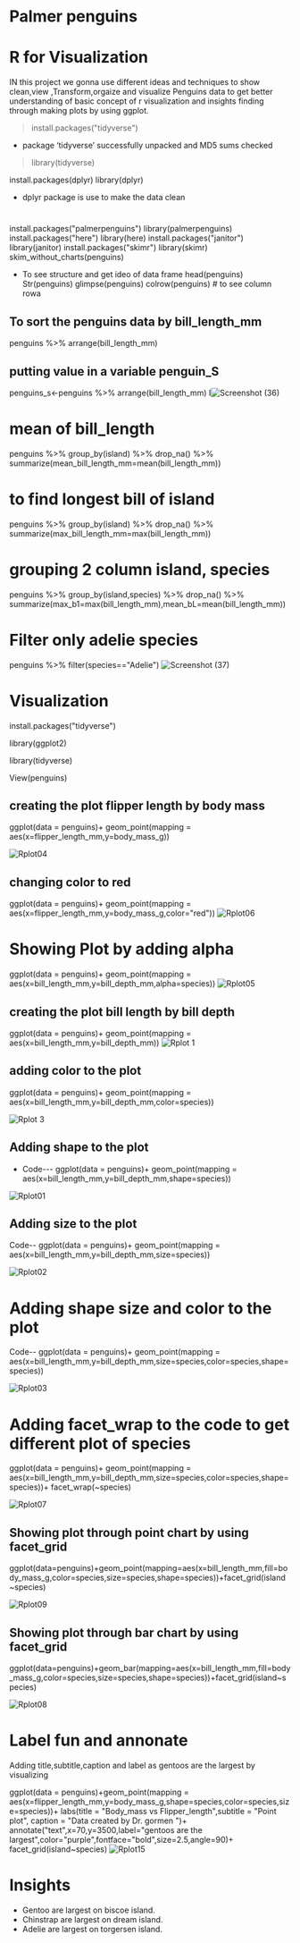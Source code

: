 # Palmer penguins
#  R for Visualization



IN this project we gonna use different ideas and techniques to show clean,view ,Transform,orgaize and visualize Penguins data to get better understanding of basic concept of r visualization and insights finding through making plots by using ggplot.

> install.packages("tidyverse")

* package ‘tidyverse’ successfully unpacked and MD5 sums checked

	
> library(tidyverse)

install.packages(dplyr)
library(dplyr)
  * dplyr package is use to make the data clean


#
install.packages("palmerpenguins")
library(palmerpenguins)
install.packages("here")
library(here)
install.packages("janitor")
library(janitor)
install.packages("skimr")
library(skimr)
skim_without_charts(penguins)

* To see structure and get ideo of data frame 
head(penguins)
Str(penguins)
glimpse(penguins)
colrow(penguins) # to see column rowa 


## To sort the penguins data by bill_length_mm
penguins %>% arrange(bill_length_mm)



## putting value in a variable penguin_S
penguins_s<-penguins %>% arrange(bill_length_mm)
I![Screenshot (36)](https://github.com/MoinSabri03/R-for-Viz/assets/152681629/99393b9d-c187-4ad0-9516-1668ac49835e)


# mean of bill_length
penguins %>% group_by(island) %>% drop_na() %>% summarize(mean_bill_length_mm=mean(bill_length_mm))
# to find longest bill of island
penguins %>% group_by(island) %>% drop_na() %>% summarize(max_bill_length_mm=max(bill_length_mm))
#  grouping 2 column island, species 
penguins %>% group_by(island,species) %>% drop_na() %>% summarize(max_b1=max(bill_length_mm),mean_bL=mean(bill_length_mm))
# Filter only adelie species
penguins %>% filter(species=="Adelie")
![Screenshot (37)](https://github.com/MoinSabri03/R-for-Viz/assets/152681629/dc578cdb-601e-46af-9651-0076e6000c09)



# Visualization

install.packages("tidyverse")

library(ggplot2)

library(tidyverse)

View(penguins)

## creating the plot flipper length by body mass

ggplot(data = penguins)+ geom_point(mapping = aes(x=flipper_length_mm,y=body_mass_g))

![Rplot04](https://github.com/MoinSabri03/R-for-Viz/assets/152681629/61bf0fc2-eb9e-4d16-aad3-41810ac3aeba)

## changing color to red
ggplot(data = penguins)+ geom_point(mapping = aes(x=flipper_length_mm,y=body_mass_g,color="red"))
![Rplot06](https://github.com/MoinSabri03/R-for-Viz/assets/152681629/b5758f5d-87fe-49a6-9def-82878638a190)


# Showing Plot by adding  alpha
ggplot(data = penguins)+ geom_point(mapping = aes(x=bill_length_mm,y=bill_depth_mm,alpha=species))
![Rplot05](https://github.com/MoinSabri03/R-for-Viz/assets/152681629/df20f66a-987d-43d6-b15c-b7f73164e852)


## creating the plot bill length by bill depth

ggplot(data = penguins)+ geom_point(mapping = aes(x=bill_length_mm,y=bill_depth_mm))
![Rplot 1](https://github.com/MoinSabri03/R-for-Viz/assets/152681629/3f3db191-704e-49b7-b459-9b1428fd842d)

## adding color to the plot

ggplot(data = penguins)+ geom_point(mapping = aes(x=bill_length_mm,y=bill_depth_mm,color=species))

![Rplot 3](https://github.com/MoinSabri03/R-for-Viz/assets/152681629/597d8f63-3cea-48e6-b505-c2e888352f6a)

## Adding shape to the plot
* Code---
ggplot(data = penguins)+ geom_point(mapping = aes(x=bill_length_mm,y=bill_depth_mm,shape=species))

![Rplot01](https://github.com/MoinSabri03/R-for-Viz/assets/152681629/090a7b58-1567-4abc-b197-b0201cf2ec27)

## Adding size to the plot
Code--
ggplot(data = penguins)+ geom_point(mapping = aes(x=bill_length_mm,y=bill_depth_mm,size=species))

![Rplot02](https://github.com/MoinSabri03/R-for-Viz/assets/152681629/a91f2190-1ddf-4349-8db1-2134c8ccd608)


# Adding shape size and color to the plot
Code--
ggplot(data = penguins)+ geom_point(mapping = aes(x=bill_length_mm,y=bill_depth_mm,size=species,color=species,shape=species))

![Rplot03](https://github.com/MoinSabri03/R-for-Viz/assets/152681629/2f891ea4-b36f-4a35-b234-dab30a5c399b)

# Adding facet_wrap to the code  to get different plot of species


ggplot(data = penguins)+ geom_point(mapping = aes(x=bill_length_mm,y=bill_depth_mm,size=species,color=species,shape=species))+
facet_wrap(~species)

![Rplot07](https://github.com/MoinSabri03/R-for-Viz/assets/152681629/74341b8c-6f06-4378-84ba-e792b8e7c564)

## Showing plot through point chart by using facet_grid

ggplot(data=penguins)+geom_point(mapping=aes(x=bill_length_mm,fill=body_mass_g,color=species,size=species,shape=species))+facet_grid(island~species)

![Rplot09](https://github.com/MoinSabri03/R-for-Viz/assets/152681629/078f3f62-f334-4fb7-a0c2-32da9c463439)



## Showing plot through bar chart by using facet_grid

ggplot(data=penguins)+geom_bar(mapping=aes(x=bill_length_mm,fill=body_mass_g,color=species,size=species,shape=species))+facet_grid(island~species)

![Rplot08](https://github.com/MoinSabri03/R-for-Viz/assets/152681629/a1b9c7e1-e2ab-4b4f-bbdd-580bff8db7c9)

# Label fun and annonate

Adding title,subtitle,caption and label as gentoos are the largest by visualizing



ggplot(data = penguins)+geom_point(mapping = aes(x=flipper_length_mm,y=body_mass_g,shape=species,color=species,size=species))+ 
  labs(title = "Body_mass vs Flipper_length",subtitle = "Point plot", caption = "Data created by Dr. gormen ")+ 
  annotate("text",x=70,y=3500,label="gentoos are the largest",color="purple",fontface="bold",size=2.5,angle=90)+ facet_grid(island~species)
  ![Rplot15](https://github.com/MoinSabri03/R-for-Viz/assets/152681629/59002201-394d-40ed-b38c-fc3ab19f11c1)


# Insights
 * Gentoo are largest on biscoe island.
 * Chinstrap  are largest on dream island.
 * Adelie are largest on torgersen island.




